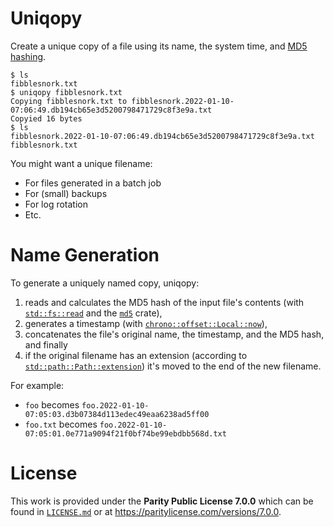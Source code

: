 # Uniqopy

Create a unique copy of a file using its name, the system time, and
[MD5 hashing](https://en.wikipedia.org/wiki/MD5).

```shell
$ ls
fibblesnork.txt
$ uniqopy fibblesnork.txt 
Copying fibblesnork.txt to fibblesnork.2022-01-10-07:06:49.db194cb65e3d5200798471729c8f3e9a.txt
Copyied 16 bytes
$ ls
fibblesnork.2022-01-10-07:06:49.db194cb65e3d5200798471729c8f3e9a.txt
fibblesnork.txt
```

You might want a unique filename:

* For files generated in a batch job
* For (small) backups
* For log rotation
* Etc.


# Name Generation

To generate a uniquely named copy, uniqopy:

1. reads and calculates the MD5 hash of the input file's contents (with
   [`std::fs::read`](https://doc.rust-lang.org/std/fs/fn.read.html) and the
   [`md5`](https://docs.rs/md5/0.7.0/md5/) crate),
1. generates a timestamp (with
   [`chrono::offset::Local::now`](https://docs.rs/chrono/0.4.19/chrono/offset/struct.Local.html#method.now)),
1. concatenates the file's original name, the timestamp, and the MD5 hash, and
   finally
1. if the original filename has an extension (according to
   [`std::path::Path::extension`](https://doc.rust-lang.org/std/path/struct.Path.html#method.extension)) it's moved to the end of the new filename.

For example:
* `foo` becomes 
`foo.2022-01-10-07:05:03.d3b07384d113edec49eaa6238ad5ff00`
* `foo.txt` becomes `foo.2022-01-10-07:05:01.0e771a9094f21f0bf74be99ebdbb568d.txt`


# License

This work is provided under the **Parity Public License 7.0.0** which can be
found in [`LICENSE.md`](./LICENSE.md) or at
https://paritylicense.com/versions/7.0.0.
